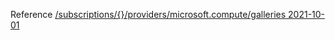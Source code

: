 Reference [/subscriptions/{}/providers/microsoft.compute/galleries 2021-10-01](/Resources/mgmt-plane/L3N1YnNjcmlwdGlvbnMve30vcHJvdmlkZXJzL21pY3Jvc29mdC5jb21wdXRlL2dhbGxlcmllcw==/2021-10-01.xml)
